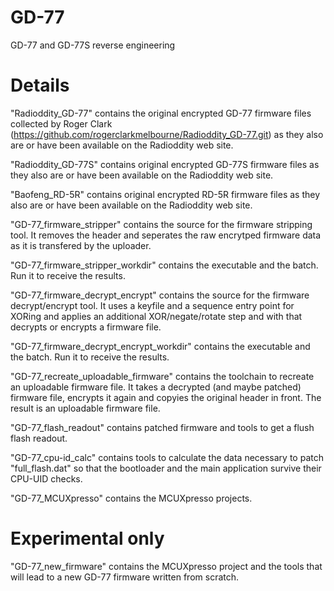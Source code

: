 # GD-77
GD-77 and GD-77S reverse engineering

# Details
"Radioddity_GD-77" contains the original encrypted GD-77 firmware files collected by Roger Clark (https://github.com/rogerclarkmelbourne/Radioddity_GD-77.git) as they also are or have been available on the Radioddity web site.

"Radioddity_GD-77S" contains original encrypted GD-77S firmware files as they also are or have been available on the Radioddity web site.

"Baofeng_RD-5R" contains original encrypted RD-5R firmware files as they also are or have been available on the Radioddity web site.

"GD-77_firmware_stripper" contains the source for the firmware stripping tool. It removes the header and seperates the raw encrytped firmware data as it is transfered by the uploader.

"GD-77_firmware_stripper_workdir" contains the executable and the batch. Run it to receive the results.

"GD-77_firmware_decrypt_encrypt" contains the source for the firmware decrypt/encrypt tool. It uses a keyfile and a sequence entry point for XORing and applies an additional XOR/negate/rotate step and with that decrypts or encrypts a firmware file.

"GD-77_firmware_decrypt_encrypt_workdir" contains the executable and the batch. Run it to receive the results.
 
"GD-77_recreate_uploadable_firmware" contains the toolchain to recreate an uploadable firmware file. It takes a decrypted (and maybe patched) firmware file, encrypts it again and copyies the original header in front. The result is an uploadable firmware file.

"GD-77_flash_readout" contains patched firmware and tools to get a flush flash readout.

"GD-77_cpu-id_calc" contains tools to calculate the data necessary to patch "full_flash.dat" so that the bootloader and the main application survive their CPU-UID checks.

"GD-77_MCUXpresso" contains the MCUXpresso projects.

# Experimental only
"GD-77_new_firmware" contains the MCUXpresso project and the tools that will lead to a new GD-77 firmware written from scratch.
